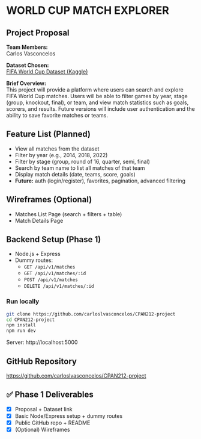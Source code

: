 # WORLD CUP MATCH EXPLORER

##  Project Proposal
**Team Members:**  
Carlos Vasconcelos

**Dataset Chosen:**  
[FIFA World Cup Dataset (Kaggle)](https://www.kaggle.com/datasets/abecklas/fifa-world-cup)

**Brief Overview:**  
This project will provide a platform where users can search and explore FIFA World Cup matches. Users will be able to filter games by year, stage (group, knockout, final), or team, and view match statistics such as goals, scorers, and results. Future versions will include user authentication and the ability to save favorite matches or teams.

## Feature List (Planned)
- View all matches from the dataset
- Filter by year (e.g., 2014, 2018, 2022)
- Filter by stage (group, round of 16, quarter, semi, final)
- Search by team name to list all matches of that team
- Display match details (date, teams, score, goals)
- **Future:** auth (login/register), favorites, pagination, advanced filtering

## Wireframes (Optional)
- Matches List Page (search + filters + table)
- Match Details Page

## Backend Setup (Phase 1)
- Node.js + Express
- Dummy routes:
  - `GET /api/v1/matches`
  - `GET /api/v1/matches/:id`
  - `POST /api/v1/matches`
  - `DELETE /api/v1/matches/:id`

### Run locally
```bash
git clone https://github.com/carloslvasconcelos/CPAN212-project
cd CPAN212-project
npm install
npm run dev
```

Server: http://localhost:5000

## GitHub Repository
https://github.com/carloslvasconcelos/CPAN212-project

## ✅ Phase 1 Deliverables
- [x] Proposal + Dataset link
- [x] Basic Node/Express setup + dummy routes
- [x] Public GitHub repo + README
- [x] (Optional) Wireframes
